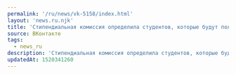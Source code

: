 ```yaml
---
permalink: '/ru/news/vk-5158/index.html'
layout: 'news.ru.njk'
title: 'Стипендиальная комиссия определила студентов, которые будут получать стимулирующую стипендию. П…'
source: ВКонтакте
tags:
  - news_ru
description: 'Стипендиальная комиссия определила студентов, которые будут получать стимулирующую стипендию. П…'
updatedAt: 1520341260
---
```

